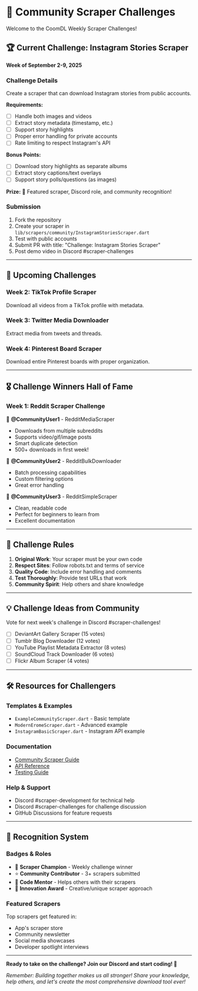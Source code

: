 # 🎯 Community Scraper Challenges

Welcome to the CoomDL Weekly Scraper Challenges! 

## 🏆 Current Challenge: Instagram Stories Scraper
**Week of September 2-9, 2025**

### Challenge Details
Create a scraper that can download Instagram stories from public accounts.

**Requirements:**
- [ ] Handle both images and videos
- [ ] Extract story metadata (timestamp, etc.)
- [ ] Support story highlights
- [ ] Proper error handling for private accounts
- [ ] Rate limiting to respect Instagram's API

**Bonus Points:**
- [ ] Download story highlights as separate albums
- [ ] Extract story captions/text overlays
- [ ] Support story polls/questions (as images)

**Prize:** 🥇 Featured scraper, Discord role, and community recognition!

### Submission
1. Fork the repository
2. Create your scraper in `lib/scrapers/community/InstagramStoriesScraper.dart`
3. Test with public accounts
4. Submit PR with title: "Challenge: Instagram Stories Scraper"
5. Post demo video in Discord #scraper-challenges

---

## 📅 Upcoming Challenges

### Week 2: TikTok Profile Scraper
Download all videos from a TikTok profile with metadata.

### Week 3: Twitter Media Downloader
Extract media from tweets and threads.

### Week 4: Pinterest Board Scraper
Download entire Pinterest boards with proper organization.

---

## 🎖️ Challenge Winners Hall of Fame

### Week 1: Reddit Scraper Challenge
🥇 **@CommunityUser1** - RedditMediaScraper
- Downloads from multiple subreddits
- Supports video/gif/image posts
- Smart duplicate detection
- 500+ downloads in first week!

🥈 **@CommunityUser2** - RedditBulkDownloader
- Batch processing capabilities
- Custom filtering options
- Great error handling

🥉 **@CommunityUser3** - RedditSimpleScraper
- Clean, readable code
- Perfect for beginners to learn from
- Excellent documentation

---

## 📝 Challenge Rules

1. **Original Work**: Your scraper must be your own code
2. **Respect Sites**: Follow robots.txt and terms of service
3. **Quality Code**: Include error handling and comments
4. **Test Thoroughly**: Provide test URLs that work
5. **Community Spirit**: Help others and share knowledge

---

## 💡 Challenge Ideas from Community

Vote for next week's challenge in Discord #scraper-challenges!

- [ ] DeviantArt Gallery Scraper (15 votes)
- [ ] Tumblr Blog Downloader (12 votes)
- [ ] YouTube Playlist Metadata Extractor (8 votes)
- [ ] SoundCloud Track Downloader (6 votes)
- [ ] Flickr Album Scraper (4 votes)

---

## 🛠️ Resources for Challengers

### Templates & Examples
- `ExampleCommunityScraper.dart` - Basic template
- `ModernEromeScraper.dart` - Advanced example
- `InstagramBasicScraper.dart` - Instagram API example

### Documentation
- [Community Scraper Guide](COMMUNITY_SCRAPER_GUIDE.md)
- [API Reference](docs/api-reference.md)
- [Testing Guide](docs/testing-guide.md)

### Help & Support
- Discord #scraper-development for technical help
- Discord #scraper-challenges for challenge discussion
- GitHub Discussions for feature requests

---

## 🎉 Recognition System

### Badges & Roles
- 🥇 **Scraper Champion** - Weekly challenge winner
- ⭐ **Community Contributor** - 3+ scrapers submitted
- 🔧 **Code Mentor** - Helps others with their scrapers
- 🚀 **Innovation Award** - Creative/unique scraper approach

### Featured Scrapers
Top scrapers get featured in:
- App's scraper store
- Community newsletter
- Social media showcases
- Developer spotlight interviews

---

**Ready to take on the challenge? Join our Discord and start coding! 🚀**

*Remember: Building together makes us all stronger! Share your knowledge, help others, and let's create the most comprehensive download tool ever!*
